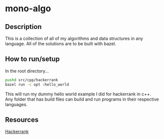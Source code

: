 # mono-algo

## Description
This is a collection of all of my algorithms and data structures 
in any language. All of the solutions are to be built with bazel.

## How to run/setup
In the root directory...
```bash
pushd src/cpp/hackerrank
bazel run -c opt :hello_world
```
This will run my dummy hello world example I did for hackerrank in c++. Any
folder that has build files can build and run programs in their respective 
languages.

## Resources
[Hackerrank](https://www.hackerrank.com/)
